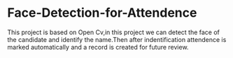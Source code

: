 # Face-Detection-for-Attendence
This project is based on Open Cv,in this project we can detect the face of the candidate and identify the name.Then after indentification attendence is marked automatically and a record is created for future review.
